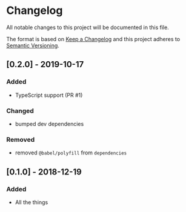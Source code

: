 # Changelog
All notable changes to this project will be documented in this file.

The format is based on [Keep a Changelog](http://keepachangelog.com/en/1.0.0/)
and this project adheres to [Semantic Versioning](http://semver.org/spec/v2.0.0.html).

## [0.2.0] - 2019-10-17

### Added
* TypeScript support (PR #1)

### Changed
* bumped dev dependencies

### Removed
* removed `@babel/polyfill` from `dependencies`

## [0.1.0] - 2018-12-19

### Added
* All the things
